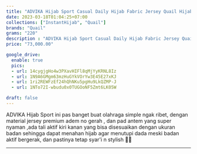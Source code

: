 ```yaml
---
title: "ADVIKA Hijab Sport Casual Daily Hijab Fabric Jersey Quail Hijab ori"
date: 2023-03-18T01:04:25+07:00
collections: ["InstantHijab", "Quail"]
brands: "Quail"
grams: "220"
description : "ADVIKA Hijab Sport Casual Daily Hijab Fabric Jersey Quail Hijab ori"
price: "73,000.00"

google_drive:
  enable: true
  pics:
  - url: 14cygjgHo4w3PXavHIFl8qMjYyKRNL8Iz
  - url: 1N9A6GMgm63mzHuGYkVOrYw3E45E27xKJ
  - url: 1ri2REWFzEf24hQhNKu5pgHu9LkQZMP-J
  - url: 1NTo72I-wbudu0x0TUGOoNF5Zmt6LK05W

draft: false
---
```


ADVIKA Hijab Sport ini pas banget buat olahraga simple ngak ribet, dengan material jersey premium adem no gerah , dan pad antem yang super nyaman ,ada tali aktif kiri kanan yang bisa disesuaikan dengan ukuran badan sehingga dapat menahan hijab agar menutupi dada  meski badan aktif bergerak, dan pastinya tetap syar'i n stylish 🥰🥰


____    
 
